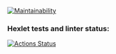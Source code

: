 [![Maintainability](https://api.codeclimate.com/v1/badges/b268d6d45aadacab7801/maintainability)](https://codeclimate.com/github/mrlexxo/fullstack-javascript-project-44/maintainability)

### Hexlet tests and linter status:

[![Actions Status](https://github.com/mrlexxo/fullstack-javascript-project-44/actions/workflows/hexlet-check.yml/badge.svg)](https://github.com/mrlexxo/fullstack-javascript-project-44/actions)
